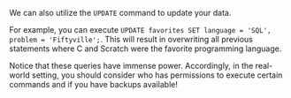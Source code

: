 We can also utilize the `UPDATE` command to update your data.

For example, you can execute `UPDATE favorites SET language = 'SQL', problem = 'Fiftyville';`. This will result in overwriting all previous statements where C and Scratch were the favorite programming language.

Notice that these queries have immense power. Accordingly, in the real-world setting, you should consider who has permissions to execute certain commands and if you have backups available!